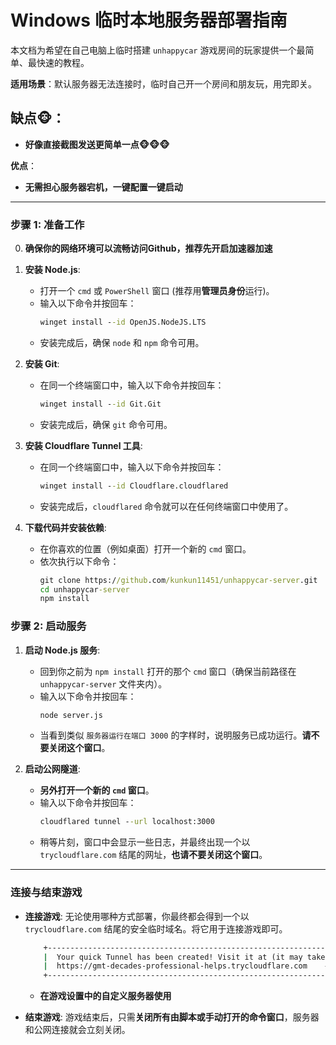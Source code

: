# Windows 临时本地服务器部署指南

本文档为希望在自己电脑上临时搭建 `unhappycar` 游戏房间的玩家提供一个最简单、最快速的教程。

**适用场景**：默认服务器无法连接时，临时自己开一个房间和朋友玩，用完即关。

## 缺点🐵：
*   **好像直接截图发送更简单一点🐵🐵🐵**

**优点**：

*   **无需担心服务器宕机，一键配置一键启动**

---

### 步骤 1: 准备工作
0.  **确保你的网络环境可以流畅访问Github，推荐先开启加速器加速**
1.  **安装 Node.js**:
    *   打开一个 `cmd` 或 `PowerShell` 窗口 (推荐用**管理员身份**运行)。
    *   输入以下命令并按回车：
        ```cmd
        winget install --id OpenJS.NodeJS.LTS
        ```
    *   安装完成后，确保 `node` 和 `npm` 命令可用。

2.  **安装 Git**:
    *   在同一个终端窗口中，输入以下命令并按回车：
        ```cmd
        winget install --id Git.Git
        ```
    *   安装完成后，确保 `git` 命令可用。

3.  **安装 Cloudflare Tunnel 工具**:
    *   在同一个终端窗口中，输入以下命令并按回车：
        ```cmd
        winget install --id Cloudflare.cloudflared
        ```
    *   安装完成后，`cloudflared` 命令就可以在任何终端窗口中使用了。

4.  **下载代码并安装依赖**:
    *   在你喜欢的位置（例如桌面）打开一个新的 `cmd` 窗口。
    *   依次执行以下命令：
        ```cmd
        git clone https://github.com/kunkun11451/unhappycar-server.git
        cd unhappycar-server
        npm install
        ```

### 步骤 2: 启动服务

1.  **启动 Node.js 服务**:
    *   回到你之前为 `npm install` 打开的那个 `cmd` 窗口（确保当前路径在 `unhappycar-server` 文件夹内）。
    *   输入以下命令并按回车：
        ```cmd
        node server.js
        ```
    *   当看到类似 `服务器运行在端口 3000` 的字样时，说明服务已成功运行。**请不要关闭这个窗口**。

2.  **启动公网隧道**:
    *   **另外打开一个新的 `cmd` 窗口**。
    *   输入以下命令并按回车：
        ```cmd
        cloudflared tunnel --url localhost:3000
        ```
    *   稍等片刻，窗口中会显示一些日志，并最终出现一个以 `trycloudflare.com` 结尾的网址，**也请不要关闭这个窗口**。

---

### 连接与结束游戏

*   **连接游戏**:
    无论使用哪种方式部署，你最终都会得到一个以 `trycloudflare.com` 结尾的安全临时域名。将它用于连接游戏即可。
    ```cmd
        +--------------------------------------------------------------------------------------------+
        |  Your quick Tunnel has been created! Visit it at (it may take some time to be reachable):  |
        |  https://gmt-decades-professional-helps.trycloudflare.com    #示例 复制https://后面的内容    |
        +--------------------------------------------------------------------------------------------+
    ```
    *   **在游戏设置中的自定义服务器使用**

*   **结束游戏**:
    游戏结束后，只需**关闭所有由脚本或手动打开的命令窗口**，服务器和公网连接就会立刻关闭。
